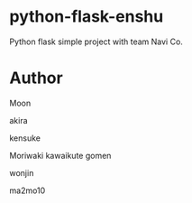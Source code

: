 # python-flask-enshu
Python flask simple project with team Navi Co.

# Author
Moon

akira

  kensuke

Moriwaki kawaikute gomen

wonjin

ma2mo10